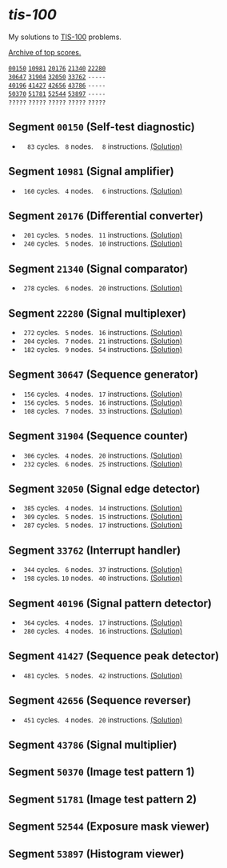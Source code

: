 _tis-100_
=========

My solutions to [TIS-100](http://www.zachtronics.com/tis-100/) problems.

[Archive of top scores.](http://www.reddit.com/r/tis100/wiki/index)

[`00150`](#segment-00150-self-test-diagnostic)
[`10981`](#segment-10981-signal-amplifier)
[`20176`](#segment-20176-differential-converter)
[`21340`](#segment-21340-signal-comparator)
[`22280`](#segment-22280-signal-multiplexer)  
[`30647`](#segment-30647-sequence-generator)
[`31904`](#segment-31904-sequence-counter)
[`32050`](#segment-32050-signal-edge-detector)
[`33762`](#segment-33762-interrupt-handler)
`-----`  
[`40196`](#segment-40196-signal-pattern-detector)
[`41427`](#segment-41427-sequence-peak-detector)
[`42656`](#segment-42656-sequence-reverser)
[`43786`](#segment-43786-signal-multiplier)
`-----`  
[`50370`](#segment-50370-image-test-pattern-1)
[`51781`](#segment-51781-image-test-pattern-2)
[`52544`](#segment-52544-exposure-mask-viewer)
[`53897`](#segment-53897-histogram-viewer)
`-----`  
`?????`
`?????`
`?????`
`?????`
`?????`

## Segment `00150` (Self-test diagnostic)
- `  83` cycles.  ` 8` nodes.  `  8` instructions.  [(Solution)](00150.0.txt)

## Segment `10981` (Signal amplifier)
- ` 160` cycles.  ` 4` nodes.  `  6` instructions.  [(Solution)](10981.0.txt)

## Segment `20176` (Differential converter)
- ` 201` cycles.  ` 5` nodes.  ` 11` instructions.  [(Solution)](20176.0.txt)
- ` 240` cycles.  ` 5` nodes.  ` 10` instructions.  [(Solution)](20176.1.txt)

## Segment `21340` (Signal comparator)
- ` 278` cycles.  ` 6` nodes.  ` 20` instructions.  [(Solution)](21340.0.txt)

## Segment `22280` (Signal multiplexer)
- ` 272` cycles.  ` 5` nodes.  ` 16` instructions.  [(Solution)](22280.0.txt)
- ` 204` cycles.  ` 7` nodes.  ` 21` instructions.  [(Solution)](22280.1.txt)
- ` 182` cycles.  ` 9` nodes.  ` 54` instructions.  [(Solution)](22280.2.txt)

## Segment `30647` (Sequence generator)
- ` 156` cycles.  ` 4` nodes.  ` 17` instructions.  [(Solution)](30647.0.txt)
- ` 156` cycles.  ` 5` nodes.  ` 16` instructions.  [(Solution)](30647.1.txt)
- ` 108` cycles.  ` 7` nodes.  ` 33` instructions.  [(Solution)](30647.2.txt)

## Segment `31904` (Sequence counter)
- ` 306` cycles.  ` 4` nodes.  ` 20` instructions.  [(Solution)](31904.0.txt)
- ` 232` cycles.  ` 6` nodes.  ` 25` instructions.  [(Solution)](31904.1.txt)

## Segment `32050` (Signal edge detector)
- ` 385` cycles.  ` 4` nodes.  ` 14` instructions.  [(Solution)](32050.0.txt)
- ` 309` cycles.  ` 5` nodes.  ` 15` instructions.  [(Solution)](32050.1.txt)
- ` 287` cycles.  ` 5` nodes.  ` 17` instructions.  [(Solution)](32050.2.txt)

## Segment `33762` (Interrupt handler)
- ` 344` cycles.  ` 6` nodes.  ` 37` instructions.  [(Solution)](33762.0.txt)
- ` 198` cycles.  `10` nodes.  ` 40` instructions.  [(Solution)](33762.1.txt)

## Segment `40196` (Signal pattern detector)
- ` 364` cycles.  ` 4` nodes.  ` 17` instructions.  [(Solution)](40196.0.txt)
- ` 280` cycles.  ` 4` nodes.  ` 16` instructions.  [(Solution)](40196.1.txt)

## Segment `41427` (Sequence peak detector)
- ` 481` cycles.  ` 5` nodes.  ` 42` instructions.  [(Solution)](41427.0.txt)

## Segment `42656` (Sequence reverser)
- ` 451` cycles.  ` 4` nodes.  ` 20` instructions.  [(Solution)](42656.0.txt)

## Segment `43786` (Signal multiplier)

## Segment `50370` (Image test pattern 1)

## Segment `51781` (Image test pattern 2)

## Segment `52544` (Exposure mask viewer)

## Segment `53897` (Histogram viewer)
